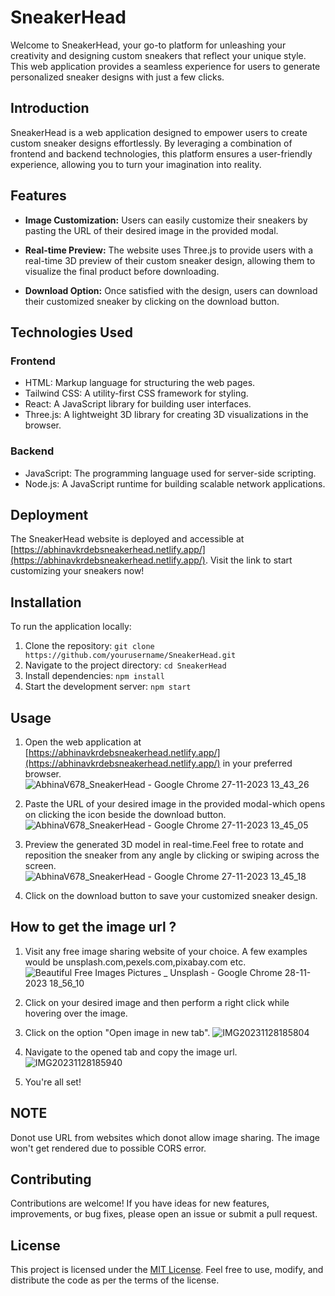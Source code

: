 # SneakerHead

Welcome to SneakerHead, your go-to platform for unleashing your creativity and designing custom sneakers that reflect your unique style. This web application provides a seamless experience for users to generate personalized sneaker designs with just a few clicks.

## Introduction

SneakerHead is a web application designed to empower users to create custom sneaker designs effortlessly. By leveraging a combination of frontend and backend technologies, this platform ensures a user-friendly experience, allowing you to turn your imagination into reality.

## Features

- **Image Customization:** Users can easily customize their sneakers by pasting the URL of their desired image in the provided modal.

- **Real-time Preview:** The website uses Three.js to provide users with a real-time 3D preview of their custom sneaker design, allowing them to visualize the final product before downloading.

- **Download Option:** Once satisfied with the design, users can download their customized sneaker by clicking on the download button.

## Technologies Used

### Frontend

- HTML: Markup language for structuring the web pages.
- Tailwind CSS: A utility-first CSS framework for styling.
- React: A JavaScript library for building user interfaces.
- Three.js: A lightweight 3D library for creating 3D visualizations in the browser.

### Backend

- JavaScript: The programming language used for server-side scripting.
- Node.js: A JavaScript runtime for building scalable network applications.

## Deployment

The SneakerHead website is deployed and accessible at [https://abhinavkrdebsneakerhead.netlify.app/](https://abhinavkrdebsneakerhead.netlify.app/). Visit the link to start customizing your sneakers now!

## Installation

To run the application locally:

1. Clone the repository: `git clone https://github.com/yourusername/SneakerHead.git`
2. Navigate to the project directory: `cd SneakerHead`
3. Install dependencies: `npm install`
4. Start the development server: `npm start`

## Usage

1. Open the web application at [https://abhinavkrdebsneakerhead.netlify.app/](https://abhinavkrdebsneakerhead.netlify.app/) in your preferred browser.
   ![AbhinaV678_SneakerHead - Google Chrome 27-11-2023 13_43_26](https://github.com/AbhinaV678/SneakerHead/assets/78131219/07001f76-e146-4f73-9cbb-68f78f6d9925)

2. Paste the URL of your desired image in the provided modal-which opens on clicking the icon beside the download button.
   ![AbhinaV678_SneakerHead - Google Chrome 27-11-2023 13_45_05](https://github.com/AbhinaV678/SneakerHead/assets/78131219/3290b612-582a-4926-88d9-472ba947b976)

3. Preview the generated 3D model in real-time.Feel free to rotate and reposition the sneaker from any angle by clicking or swiping across the screen.
   ![AbhinaV678_SneakerHead - Google Chrome 27-11-2023 13_45_18](https://github.com/AbhinaV678/SneakerHead/assets/78131219/0e54bc7c-39c1-4f72-88ef-0e8879838dda)

5. Click on the download button to save your customized sneaker design.

## How to get the image url ?
1. Visit any free image sharing website of your choice. A few examples would be unsplash.com,pexels.com,pixabay.com etc.
   ![Beautiful Free Images   Pictures _ Unsplash - Google Chrome 28-11-2023 18_56_10](https://github.com/AbhinaV678/SneakerHead/assets/78131219/b0f0c54b-f9c2-449b-be2a-193d6c8d5ef3)

2. Click on your desired image and then perform a right click while hovering over the image.
3. Click on the option "Open image in new tab".
   ![IMG20231128185804](https://github.com/AbhinaV678/SneakerHead/assets/78131219/0a7814f8-d1df-421e-8be9-c7890b695eee)

4. Navigate to the opened tab and copy the image url.
   ![IMG20231128185940](https://github.com/AbhinaV678/SneakerHead/assets/78131219/1bdd5672-4d89-4a97-aaca-b6280e8c8b39)

5. You're all set!
   
## NOTE
Donot use URL from websites which donot allow image sharing. The image won't get rendered due to possible CORS error.
   
## Contributing

Contributions are welcome! If you have ideas for new features, improvements, or bug fixes, please open an issue or submit a pull request.

## License

This project is licensed under the [MIT License](LICENSE). Feel free to use, modify, and distribute the code as per the terms of the license.

